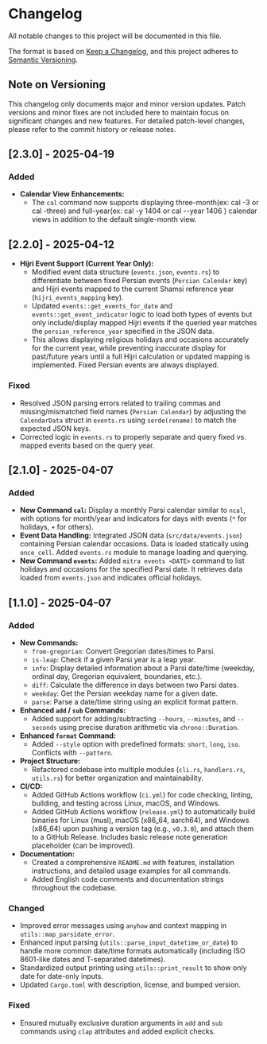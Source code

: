 # Changelog

All notable changes to this project will be documented in this file.

The format is based on [Keep a Changelog](https://keepachangelog.com/en/1.0.0/),
and this project adheres to [Semantic Versioning](https://semver.org/spec/v2.0.0.html).

## Note on Versioning

This changelog only documents major and minor version updates. Patch versions and minor fixes are not included here to maintain focus on significant changes and new features. For detailed patch-level changes, please refer to the commit history or release notes.

## [2.3.0] - 2025-04-19

### Added
*   **Calendar View Enhancements:**  
    *   The `cal` command now supports displaying three-month(ex: cal -3 or cal -three) and full-year(ex: cal -y 1404 or cal --year 1406 ) calendar views in addition to the default single-month view.


## [2.2.0] - 2025-04-12

*   **Hijri Event Support (Current Year Only):**
    *   Modified event data structure (`events.json`, `events.rs`) to differentiate between fixed Persian events (`Persian Calendar` key) and Hijri events mapped to the current Shamsi reference year (`hijri_events_mapping` key).
    *   Updated `events::get_events_for_date` and `events::get_event_indicator` logic to load both types of events but only include/display mapped Hijri events if the queried year matches the `persian_reference_year` specified in the JSON data.
    *   This allows displaying religious holidays and occasions accurately for the current year, while preventing inaccurate display for past/future years until a full Hijri calculation or updated mapping is implemented. Fixed Persian events are always displayed.

### Fixed

*   Resolved JSON parsing errors related to trailing commas and missing/mismatched field names (`Persian Calendar`) by adjusting the `CalendarData` struct in `events.rs` using `serde(rename)` to match the expected JSON keys.
*   Corrected logic in `events.rs` to properly separate and query fixed vs. mapped events based on the query year.

## [2.1.0] - 2025-04-07

### Added

*   **New Command `cal`:** Display a monthly Parsi calendar similar to `ncal`, with options for month/year and indicators for days with events (`*` for holidays, `+` for others).
*   **Event Data Handling:** Integrated JSON data (`src/data/events.json`) containing Persian calendar occasions. Data is loaded statically using `once_cell`. Added `events.rs` module to manage loading and querying.
*   **New Command `events`:** Added `mitra events <DATE>` command to list holidays and occasions for the specified Parsi date. It retrieves data loaded from `events.json` and indicates official holidays.

## [1.1.0] - 2025-04-07

### Added

*   **New Commands:**
    *   `from-gregorian`: Convert Gregorian dates/times to Parsi.
    *   `is-leap`: Check if a given Parsi year is a leap year.
    *   `info`: Display detailed information about a Parsi date/time (weekday, ordinal day, Gregorian equivalent, boundaries, etc.).
    *   `diff`: Calculate the difference in days between two Parsi dates.
    *   `weekday`: Get the Persian weekday name for a given date.
    *   `parse`: Parse a date/time string using an explicit format pattern.
*   **Enhanced `add` / `sub` Commands:**
    *   Added support for adding/subtracting `--hours`, `--minutes`, and `--seconds` using precise duration arithmetic via `chrono::Duration`.
*   **Enhanced `format` Command:**
    *   Added `--style` option with predefined formats: `short`, `long`, `iso`. Conflicts with `--pattern`.
*   **Project Structure:**
    *   Refactored codebase into multiple modules (`cli.rs`, `handlers.rs`, `utils.rs`) for better organization and maintainability.
*   **CI/CD:**
    *   Added GitHub Actions workflow (`ci.yml`) for code checking, linting, building, and testing across Linux, macOS, and Windows.
    *   Added GitHub Actions workflow (`release.yml`) to automatically build binaries for Linux (musl), macOS (x86_64, aarch64), and Windows (x86_64) upon pushing a version tag (e.g., `v0.3.0`), and attach them to a GitHub Release. Includes basic release note generation placeholder (can be improved).
*   **Documentation:**
    *   Created a comprehensive `README.md` with features, installation instructions, and detailed usage examples for all commands.
    *   Added English code comments and documentation strings throughout the codebase.

### Changed

*   Improved error messages using `anyhow` and context mapping in `utils::map_parsidate_error`.
*   Enhanced input parsing (`utils::parse_input_datetime_or_date`) to handle more common date/time formats automatically (including ISO 8601-like dates and T-separated datetimes).
*   Standardized output printing using `utils::print_result` to show only date for date-only inputs.
*   Updated `Cargo.toml` with description, license, and bumped version.

### Fixed

*   Ensured mutually exclusive duration arguments in `add` and `sub` commands using `clap` attributes and added explicit checks.
